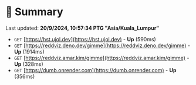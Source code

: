 # 📖 Summary
Last updated: **20/9/2024, 10:57:34 PTG "Asia/Kuala_Lumpur"**

- `GET` [https://hst.ujol.dev](https://hst.ujol.dev) - **Up** (590ms)
- `GET` [https://reddviz.deno.dev/gimme](https://reddviz.deno.dev/gimme) - **Up** (1914ms)
- `GET` [https://reddviz.amar.kim/gimme](https://reddviz.amar.kim/gimme) - **Up** (328ms)
- `GET` [https://dumb.onrender.com](https://dumb.onrender.com) - **Up** (356ms)
